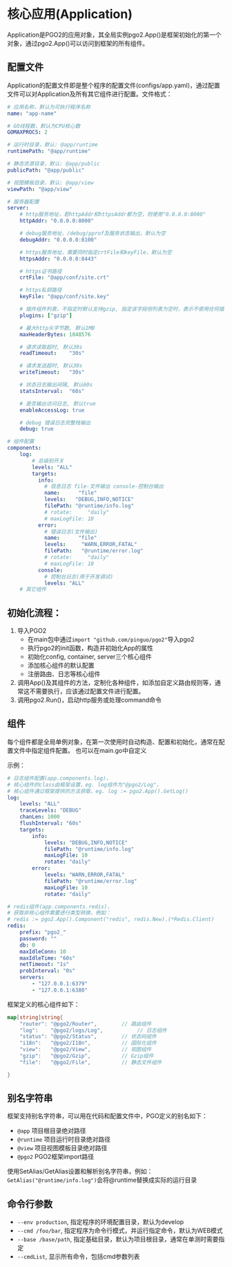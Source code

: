 # 核心应用(Application)
Application是PGO2的应用对象，其全局实例pgo2.App()是框架初始化的第一个对象，通过pgo2.App()可以访问到框架的所有组件。

## 配置文件
Application的配置文件即是整个程序的配置文件(configs/app.yaml)，通过配置文件可以对Application及所有其它组件进行配置。文件格式：
```yaml
# 应用名称，默认为可执行程序名称
name: "app-name"

# GO线程数，默认为CPU核心数
GOMAXPROCS: 2

# 运行时目录，默认: @app/runtime
runtimePath: "@app/runtime"

# 静态资源目录，默认: @app/public
publicPath: "@app/public"

# 视图模板目录，默认: @app/view
viewPath: "@app/view"

# 服务器配置
server:
    # http服务地址，若httpAddr和httpsAddr都为空，则使用"0.0.0.0:8000"
    httpAddr: "0.0.0.0:8000"

    # debug服务地址，/debug/pprof及服务状态输出，默认为空
    debugAddr: "0.0.0.0:8100"

    # https服务地址，需要同时指定crtFile和keyFile，默认为空
    httpsAddr: "0.0.0.0:8443"

    # https证书路径
    crtFile: "@app/conf/site.crt"

    # https私钥路径
    keyFile: "@app/conf/site.key"

    # 插件组件列表，不指定时默认支持gzip, 指定该字段但列表为空时，表示不使用任何插件,可选file
    plugins: ["gzip"]

    # 最大http头字节数, 默认1MB
    maxHeaderBytes: 1048576

    # 请求读取超时, 默认30s
    readTimeout:    "30s"

    # 请求发送超时, 默认30s
    writeTimeout:   "30s"

    # 状态日志输出间隔, 默认60s
    statsInterval:  "60s"

    # 是否输出访问日志, 默认true
    enableAccessLog: true

    # debug 错误日志完整栈输出
    debug: true

# 组件配置
components:
    log:
        # 总级别开关
        levels: "ALL"
        targets:
          info:
            # 信息日志 file-文件输出 console-控制台输出
            name:      "file"
            levels:   "DEBUG,INFO,NOTICE"
            filePath: "@runtime/info.log"
            # rotate:     "daily"
            # maxLogFile: 10
          error:
            # 错误日志(文件输出)
            name:      "file"
            levels:     "WARN,ERROR,FATAL"
            filePath:   "@runtime/error.log"
            # rotate:     "daily"
            # maxLogFile: 10
          console:
            # 控制台日志(用于开发调试)
            levels: "ALL"
    # 其它组件


```

## 初始化流程：
1. 导入PGO2
    - 在main包中通过`import "github.com/pinguo/pgo2"`导入pgo2
    - 执行pgo2的init函数，构造并初始化App的属性
    - 初始化config, container, server三个核心组件
    - 添加核心组件的默认配置
    - 注册路由、日志等核心组件
2. 调用App()及其组件的方法，定制化各种组件，如添加自定义路由规则等，通常这不需要执行，应该通过配置文件进行配置。
3. 调用pgo2.Run()，启动http服务或处理command命令

## 组件
每个组件都是全局单例对象，在第一次使用时自动构造、配置和初始化，通常在配置文件中指定组件配置。
也可以在main.go中自定义

示例：

```yaml
# 日志组件配置(app.components.log)，
# 核心组件的class由框架设置，eg. log组件为"@pgo2/Log"，
# 核心组件通过框架提供的方法获取，eg. log := pgo2.App().GetLog()
log:
    levels: "ALL"
    traceLevels: "DEBUG"
    chanLen: 1000
    flushInterval: "60s"
    targets:
        info:
            levels: "DEBUG,INFO,NOTICE"
            filePath: "@runtime/info.log"
            maxLogFile: 10
            rotate: "daily"
        error: 
            levels: "WARN,ERROR,FATAL"
            filePath: "@runtime/error.log"
            maxLogFile: 10
            rotate: "daily"
```

```yaml
# redis组件(app.components.redis)，
# 获取非核心组件需要进行类型转换，例如：
# redis := pgo2.App().Component("redis", redis.New).(*Redis.Client)
redis:
    prefix: "pgo2_"
    password: ""
    db: 0
    maxIdleConn: 10
    maxIdleTime: "60s"
    netTimeout: "1s"
    probInterval: "0s"
    servers:
        - "127.0.0.1:6379"
        - "127.0.0.1:6380"
```

框架定义的核心组件如下：
```go
map[string]string{
    "router": "@pgo2/Router",        // 路由组件
    "log":    "@pgo2/logs/Log",           // 日志组件
    "status": "@pgo2/Status",        // 状态码组件
    "i18n":   "@pgo2/I18n",          // 国际化组件
    "view":   "@pgo2/View",          // 视图组件
    "gzip":   "@pgo2/Gzip",          // Gzip组件
    "file":   "@pgo2/File",          // 静态文件组件

}
```

## 别名字符串
框架支持别名字符串，可以用在代码和配置文件中，PGO定义的别名如下：
- `@app` 项目根目录绝对路径
- `@runtime` 项目运行时目录绝对路径
- `@view` 项目视图模板目录绝对路径
- `@pgo2` PGO2框架import路径

使用SetAlias/GetAlias设置和解析别名字符串，例如：
`GetAlias("@runtime/info.log")`会将@runtime替换成实际的运行目录

## 命令行参数
- `--env production`, 指定程序的环境配置目录，默认为develop
- `--cmd /foo/bar`, 指定程序为命令行模式，并运行指定命令，默认为WEB模式
- `--base /base/path`, 指定基础目录，默认为项目根目录，通常在单测时需要指定
- `--cmdList`, 显示所有命令，包括cmd参数列表 


